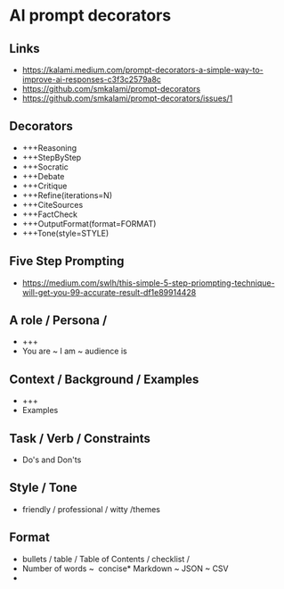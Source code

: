 # AI prompt decorators

## Links

* <a href="https://kalami.medium.com/prompt-decorators-a-simple-way-to-improve-ai-responses-c3f3c2579a8c">https://kalami.medium.com/prompt-decorators-a-simple-way-to-improve-ai-responses-c3f3c2579a8c</a>
* <a href="https://github.com/smkalami/prompt-decorators">https://github.com/smkalami/prompt-decorators</a>
* <a href="https://github.com/smkalami/prompt-decorators/issues/1">https://github.com/smkalami/prompt-decorators/issues/1</a>

## Decorators

* +++Reasoning
* +++StepByStep
* +++Socratic
* +++Debate
* +++Critique
* +++Refine(iterations=N)
* +++CiteSources
* +++FactCheck
* +++OutputFormat(format=FORMAT)
* +++Tone(style=STYLE)

## Five Step Prompting

* <a href="https://medium.com/swlh/this-simple-5-step-priompting-technique-will-get-you-99-accurate-result-df1e89914428">https://medium.com/swlh/this-simple-5-step-priompting-technique-will-get-you-99-accurate-result-df1e89914428</a>

## A role / Persona /&nbsp;

* +++
* You are ~ I am ~ audience is

## Context / Background / Examples

* +++
* Examples

## Task / Verb / Constraints

* Do's and Don'ts

## Style / Tone

* friendly / professional / witty /themes

## Format

* bullets / table / Table of Contents / checklist /&nbsp;
* Number of words ~&nbsp; concise* Markdown ~ JSON ~ CSV
*